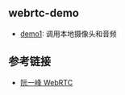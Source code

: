 ## webrtc-demo

- [demo1](./demo1/index.html): 调用本地摄像头和音频

## 参考链接

- [阮一峰 WebRTC](http://www.w3cbus.com/htmlapi/webrtc.html)